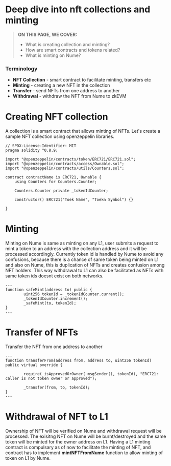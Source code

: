 # Deep dive into nft collections and minting

> **ON THIS PAGE, WE COVER:**
>
> - What is creating collection and minting?
> - How are smart contracts and tokens related?
> - What is minting on Nume?

### Terminology

- **NFT Collection** - smart contract to facilitate minting, transfers etc
- **Minting** - creating a new NFT in the collection
- **Transfer** - send NFTs from one address to another
- **Withdrawal** - withdraw the NFT from Nume to zkEVM

# Creating NFT collection

A collection is a smart contract that allows minting of NFTs. Let's create a sample NFT collection using openzeppelin libraries.

```sol
// SPDX-License-Identifier: MIT
pragma solidity ^0.8.9;

import "@openzeppelin/contracts/token/ERC721/ERC721.sol";
import "@openzeppelin/contracts/access/Ownable.sol";
import "@openzeppelin/contracts/utils/Counters.sol";

contract contractName is ERC721, Ownable {
    using Counters for Counters.Counter;

    Counters.Counter private _tokenIdCounter;

    constructor() ERC721("Toek Name", "Toekn Symbol") {}

}
```

# Minting

Minting on Nume is same as minting on any L1, user submits a request to mint a token to an address with the collection address and it will be processed accordingly. Currently token id is handled by Nume to avoid any confusions, because there is a chance of same token being minted on L1 and also on Nume, this is duplication of NFTs and creates confusion among NFT holders. This way withdrawal to L1 can also be facilitated as NFTs with same token ids doesnt exist on both networks.

```sol
---
function safeMint(address to) public {
        uint256 tokenId = _tokenIdCounter.current();
        _tokenIdCounter.increment();
        _safeMint(to, tokenId);
}
---
```

# Transfer of NFTs

Transfer the NFT from one address to another

```sol
---
function transferFrom(address from, address to, uint256 tokenId) public virtual override {

        require(_isApprovedOrOwner(_msgSender(), tokenId), "ERC721: caller is not token owner or approved");

        _transfer(from, to, tokenId);
}
---
```

# Withdrawal of NFT to L1

Ownership of NFT will be verified on Nume and withdrawal request will be processed. The exisitng NFT on Nume will be burnt/destroyed and the same token will be minted for the owner address on L1. Having a L1 minting contract is compulsary as of now to facilitate the minting of NFT, and contract has to implement **mintNFTFromNume** function to allow minting of token on L1 by Nume.
